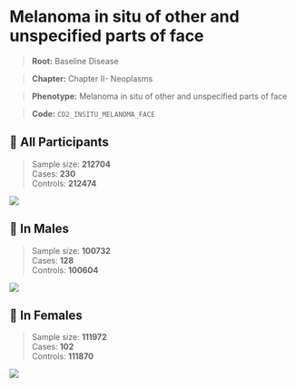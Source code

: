 # Melanoma in situ of other and unspecified parts of face

> **Root:** Baseline Disease  

> **Chapter:** Chapter II- Neoplasms  

> **Phenotype:** Melanoma in situ of other and unspecified parts of face  

> **Code:** `CD2_INSITU_MELANOMA_FACE`

## 🧪 All Participants  
> Sample size: **212704**  
> Cases: **230**  
> Controls: **212474**
<img src="/Disease/Figures/ALL/Incidence/CD2_INSITU_MELANOMA_FACE.png"/>
<CsvTable src="/Disease_Data/ALL/Incidence/COX_CD2_INSITU_MELANOMA_FACE.csv" label="🔍 View full results" />

## 👨 In Males  
> Sample size: **100732**  
> Cases: **128**  
> Controls: **100604**
<img src="/Disease/Figures/Male/Incidence/CD2_INSITU_MELANOMA_FACE.png"/>
<CsvTable src="/Disease_Data/Male/Incidence/COX_CD2_INSITU_MELANOMA_FACE.csv" label="🔍 View full results" />

## 👩 In Females  
> Sample size: **111972**  
> Cases: **102**  
> Controls: **111870**
<img src="/Disease/Figures/Female/Incidence/CD2_INSITU_MELANOMA_FACE.png"/>
<CsvTable src="/Disease_Data/Female/Incidence/COX_CD2_INSITU_MELANOMA_FACE.csv" label="🔍 View full results" />
